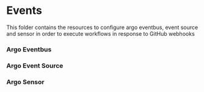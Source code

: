 # Events

This folder contains the resources to configure argo eventbus, event source and sensor
in order to execute workflows in response to GitHub webhooks

### Argo Eventbus

### Argo Event Source

### Argo Sensor
